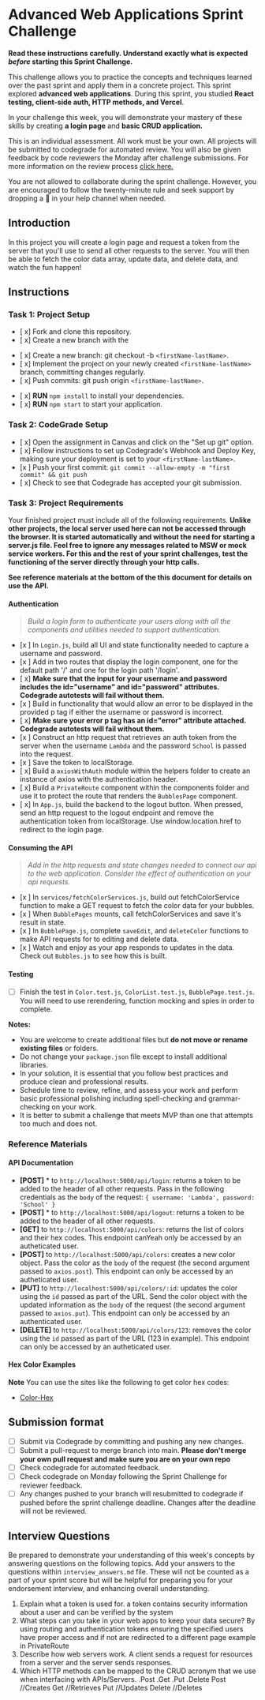 # Advanced Web Applications Sprint Challenge

**Read these instructions carefully. Understand exactly what is expected _before_ starting this Sprint Challenge.**

This challenge allows you to practice the concepts and techniques learned over the past sprint and apply them in a concrete project. This sprint explored **advanced web applications**. During this sprint, you studied **React testing, client-side auth, HTTP methods, and Vercel**.

In your challenge this week, you will demonstrate your mastery of these skills by creating **a login page** and **basic CRUD application.**

This is an individual assessment. All work must be your own. All projects will be submitted to codegrade for automated review. You will also be given feedback by code reviewers the Monday after challenge submissions. For more information on the review process [click here.](https://www.notion.so/lambdaschool/How-to-View-Feedback-in-CodeGrade-c5147cee220c4044a25de28bcb6bb54a)

You are not allowed to collaborate during the sprint challenge. However, you are encouraged to follow the twenty-minute rule and seek support by dropping a :wave: in your help channel when needed.

## Introduction

In this project you will create a login page and request a token from the server that you'll use to send all other requests to the server. You will then be able to fetch the color data array, update data, and delete data, and watch the fun happen!

## Instructions

### Task 1: Project Setup

* [ x] Fork and clone this repository.
* [ x] Create a new branch with the 
- [ x] Create a new branch: git checkout -b `<firstName-lastName>`.
- [ x] Implement the project on your newly created `<firstName-lastName>` branch, committing changes regularly.
- [ x] Push commits: git push origin `<firstName-lastName>`.
* [ x] **RUN** `npm install` to install your dependencies.
* [ x] **RUN** `npm start` to start your application.

### Task 2: CodeGrade Setup

* [ x] Open the assignment in Canvas and click on the "Set up git" option.
* [ x] Follow instructions to set up Codegrade's Webhook and Deploy Key, making sure your deployment is set to your `<firstName-lastName>`.
* [x ] Push your first commit: `git commit --allow-empty -m "first commit" && git push`
* [ x] Check to see that Codegrade has accepted your git submission.

### Task 3: Project Requirements

Your finished project must include all of the following requirements. **Unlike other projects, the local server used here can not be accessed through the browser. It is started automatically and without the need for starting a server.js file. Feel free to ignore any messages related to MSW or mock service workers. For this and the rest of your sprint challenges, test the functioning of the server directly through your http calls.**

**See reference materials at the bottom of the this document for details on use the API.**

#### Authentication
> *Build a login form to authenticate your users along with all the components and utilities needed to support authentication.*

* [x ] In `Login.js`, build all UI and state functionality needed to capture a username and password.
* [x ] Add in two routes that display the login component, one for the default path '/' and one for the login path '/login'.
* [ x] **Make sure that the input for your username and password includes the id="username" and id="password" attributes. Codegrade autotests will fail without them.**
* [x ] Build in functionality that would allow an error to be displayed in the provided p tag if either the username or password is incorrect.
* [ x] **Make sure your error p tag has an id="error" attribute attached. Codegrade autotests will fail without them.**
* [x ] Construct an http request that retrieves an auth token from the server when the username `Lambda` and the password `School` is passed into the request.
* [x ] Save the token to localStorage.
* [ x] Build a `axiosWithAuth` module within the helpers folder to create an instance of axios with the authentication header.
* [ x] Build a `PrivateRoute` component within the components folder and use it to protect the route that renders the `BubblesPage` component.
* [ x] In `App.js`, build the backend to the logout button. When pressed, send an http request to the logout endpoint and remove the authentication token from localStorage. Use window.location.href to redirect to the login page.

#### Consuming the API
> *Add in the http requests and state changes needed to connect our api to the web application. Consider the effect of authentication on your api requests.*

* [x ] In `services/fetchColorServices.js`, build out fetchColorService function to make a GET request to fetch the color data for your bubbles.
* [x ] When `BubblePages` mounts, call fetchColorServices and save it's result in state.
* [x ] In `BubblePage.js`, complete `saveEdit`, and `deleteColor` functions to make API requests for to editing and delete data.
* [x ] Watch and enjoy as your app responds to updates in the data. Check out `Bubbles.js` to see how this is built.

#### Testing
* [ ] Finish the test in `Color.test.js`, `ColorList.test.js`, `BubblePage.test.js`. You will need to use rerendering, function mocking and spies in order to complete.

**Notes:**
* You are welcome to create additional files but **do not move or rename existing files** or folders.
* Do not change your `package.json` file except to install additional libraries.
* In your solution, it is essential that you follow best practices and produce clean and professional results.
* Schedule time to review, refine, and assess your work and perform basic professional polishing including spell-checking and grammar-checking on your work.
* It is better to submit a challenge that meets MVP than one that attempts too much and does not.

### Reference Materials

#### API Documentation
* **[POST]** * to `http://localhost:5000/api/login`: returns a token to be added to the header of all other requests. Pass in the following credentials as the `body` of the request: `{ username: 'Lambda', password: 'School' }`
* **[POST]** * to `http://localhost:5000/api/logout`: returns a token to be added to the header of all other requests.
* **[GET]** to `http://localhost:5000/api/colors`: returns the list of colors and their hex codes. This endpoint canYeah only be accessed by an autheticated user.
* **[POST]** to `http://localhost:5000/api/colors`: creates a new color object. Pass the color as the `body` of the request (the second argument passed to `axios.post`). This endpoint can only be accessed by an autheticated user.
* **[PUT]** to `http://localhost:5000/api/colors/:id`: updates the color using the `id` passed as part of the URL. Send the color object with the updated information as the `body` of the request (the second argument passed to `axios.put`). This endpoint can only be accessed by an authenticated user.
* **[DELETE]** to `http://localhost:5000/api/colors/123`: removes the color using the `id` passed as part of the URL (123 in example). This endpoint can only be accessed by an autheticated user.

#### Hex Color Examples
**Note** You can use the sites like the following to get color hex codes:
* [Color-Hex](https://www.color-hex.com/)

## Submission format

* [ ] Submit via Codegrade by committing and pushing any new changes.
* [ ] Submit a pull-request to merge <firstName-lastName> branch into main. **Please don't merge your own pull request and make sure you are on your own repo**
* [ ] Check codegrade for automated feedback.
* [ ] Check codegrade on Monday following the Sprint Challenge for reviewer feedback.
* [ ] Any changes pushed to your <firstName-lastName> branch will resubmitted to codegrade if pushed before the sprint challenge deadline. Changes after the deadline will not be reviewed.

## Interview Questions

Be prepared to demonstrate your understanding of this week's concepts by answering questions on the following topics. Add your answers to the questions within `interview_answers.md` file. These will not be counted as a part of your sprint score but will be helpful for preparing you for your endorsement interview, and enhancing overall understanding.

1. Explain what a token is used for.
a token contains security information about a user and can be verified by the system
2. What steps can you take in your web apps to keep your data secure?
 By using routing and authentication tokens ensuring the specified users have proper access and if not are redirected to a different page example in PrivateRoute
3. Describe how web servers work.
A client sends a request for resources from a server and the server sends responses.
4. Which HTTP methods can be mapped to the CRUD acronym that we use when interfacing with APIs/Servers.
.Post .Get .Put .Delete
Post //Creates
Get //Retrieves
Put //Updates
Delete //Deletes
